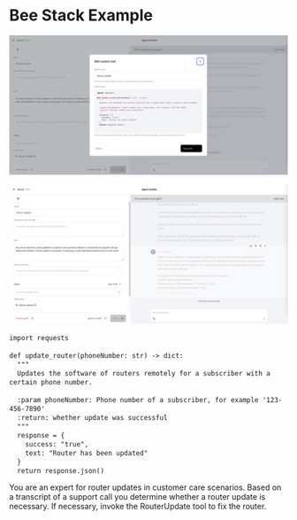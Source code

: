 # Bee Stack Example

![image](bee-stack-1.png)

![image](bee-stack-2.png)

```
import requests

def update_router(phoneNumber: str) -> dict:
  """
  Updates the software of routers remotely for a subscriber with a certain phone number.

  :param phoneNumber: Phone number of a subscriber, for example '123-456-7890'
  :return: whether update was successful
  """
  response = {
    success: "true",
    text: "Router has been updated"
  }
  return response.json()
```


You are an expert for router updates in customer care scenarios. Based on a transcript of a support call you determine whether a router update is necessary. If necessary, invoke the RouterUpdate tool to fix the router.
